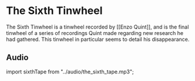 # The Sixth Tinwheel
The Sixth Tinwheel is a tinwheel recorded by [[Enzo Quint]], and is the final tinwheel of a series of recordings Quint made regarding new research he had gathered. This tinwheel in particular seems to detail his disappearance.

## Audio

import sixthTape from "../audio/the_sixth_tape.mp3";

<Audio src={sixthTape}/>

## Transcript

*A tinwheel recorder is pressed, and we hear quiet lo-fi background static. A chair creaks as Dr. Enzo Quint leans back.*

<Center>

**Enzo**
 (sighs)
 Audio log of Dr. Enzo Quint, professor and researcher at the Basentia. This is my sixth recording thus far about the subject. I regret to inform that it may well be my last. If you are listening to this right now, then... Well I'm quite possibly dead. I don't have much time, and if they find out about—
 
 *[Enzo takes a breath to compose himself]* 

 I'm sorry, I'm getting ahead of myself.  My research at the Basentia has always been about the Luminary. I've tried to quantify and study what we know as the Thread, and all things related to it. The sort of research that has always been looked upon favorably by the Protoxies. But... I've discovered something else. Something entirely apart from the Luminary. Over the past few months I have attempted to quantify and understand this phenomenon, but I can no longer continue my research. I have hidden the rest of my tapes in secure locations and will be ceasing any further—

</Center>

*Enzo is interrupted mid-speech by a knock at the door. There is a pause, then another knock.*

<Center>

**Enzo**
(irritably)
Yes, come in.

</Center>

*A door creaks open, followed by a few footsteps as Eileen steps into the room.*

<Center>

**Enzo**
(irritably)
Eileen, I've told you not to bother me while I'm working. 

**Eileen**
(timid)
I'm sorry, En, I know. I said wouldn't, but... there's someone here to see you.


**Enzo**
Who?

**Eileen**
Um, well I don't know their name. But... En, it's one of the *Altuer*.

*[For a moment, Enzo is silent]*

**Enzo**
(restrained)
One of the Msanti is downstairs right now?

*[pause]*

Go to your room. Don't come out until I come to get you. And if I don't come to get you, go to the Basentia. Ari will look after you while I'm away.

**Eileen**
(panic creeping in to her voice)
En, what are you talking about? I don't understand—

**Enzo**
Eileen, please. Go.

</Center>

*Eileen leaves, and the door closes. A chair scrapes and Enzo stands. He walks out of the room and shuts the door behind him and locks it. Floorboards creak as he makes his way downstairs.*

*Indistinct conversation, intelligible, begins. Although no words can be made out, one voice becomes increasingly pleading. The conversation is interrupted with a boom as Enzo is thrown against the wall, knocked unconcious.*

*Heavy creaking begins as something climbs the steps. They struggle with the door, eventually breaking through. Heavy footfalls approach the recording device and a pneumatic system can be heard—the rythmic pressurizing and depressurizing of the Msanti's suit.*

*The tinwheel recorder clicks off.*


